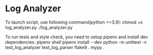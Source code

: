# Log Analyzer


To launch script, use following command(python >=3.9):
    chmod +x log_analyzer.py 
    ./log_analyzer.py


To run tests and style check, you need to setup pipenv and install dev dependencies:
    pipenv shell
    pipenv install --dev
    python -m unittest -v test_log_analyzer test_log_parser
    flake8 .
    mypy .
